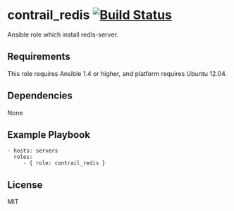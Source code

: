contrail_redis [![Build Status](https://travis-ci.org/sdnny/contrail_redis.png)](https://travis-ci.org/sdnny/contrail_redis)
========

Ansible role which install redis-server.

Requirements
------------

This role requires Ansible 1.4 or higher, and platform requires Ubuntu 12.04.

Dependencies
------------

None

Example Playbook
-------------------------

    - hosts: servers
      roles:
         - { role: contrail_redis }

License
-------

MIT
